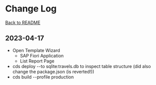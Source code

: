 # Change Log

[Back to README](../README.md)

## 2023-04-17

- Open Template Wizard
  - SAP Fiori Application
  - List Report Page
- cds deploy --to sqlite:travels.db to inspect table structure (did also change the package.json (is reverted!))
- cds build --profile production
